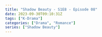 ```yaml
---
title: "Shadow Beauty - S1E8 - Episode 08"
date: 2023-09-30T09:10:31Z
tags: ["K-Drama"]
categories: ["Drama", "Romance"]
series: ["Shadow Beauty"]
---
```



<mux-player stream-type="on-demand"
  src="https://kp3d-my.sharepoint.com/personal/ryoo_kp3d_onmicrosoft_com/_layouts/15/download.aspx?share=EcIuKfHPYxxHjCAGIUegrDEBTjK751U60tpNVLs9x97ERw" metadata-video-title="Shadow Beauty - S1E8 - Episode 08" prefer-playback="mse" controls>
  </mux-player>
  
  
  <script src="https://cdn.jsdelivr.net/npm/@mux/mux-player"></script>
  
 <script id="nPyxAxe43tTPHqWeWLAb71AOdmoZSDIlx5ltg81p7yQ" type="application/ld+json">
 {
  "@context": "https://schema.org/",
  "@type": "VideoObject",
  "name": "Shadow Beauty - S1E8 - Episode 08",
  "contentUrl": "https://stream.mux.com/nPyxAxe43tTPHqWeWLAb71AOdmoZSDIlx5ltg81p7yQ.m3u8",
  "thumbnailUrl": "https://www.themoviedb.org/t/p/original/4rETHRY7Auwz50x2uV16xfQIXiR.jpg?width=314&fit_mode=preserve&time=25",
  "uploadDate": "2023-09-30T09:10:31Z",
}

</script>
